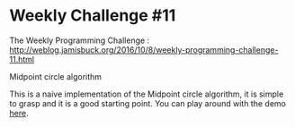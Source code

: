 # Weekly Challenge #11

The Weekly Programming Challenge : http://weblog.jamisbuck.org/2016/10/8/weekly-programming-challenge-11.html

Midpoint circle algorithm

This is a naive implementation of the Midpoint circle algorithm, it is simple to grasp and it is a good starting point. You can play around with the demo [here](http://jdecuyper.github.io/jamis-buck/Midpoint-Circle-Algorithm.html).
